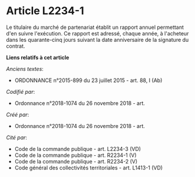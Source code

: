 # Article L2234-1

Le titulaire du marché de partenariat établit un rapport annuel permettant d'en suivre l'exécution. Ce rapport est adressé,
chaque année, à l'acheteur dans les quarante-cinq jours suivant la date anniversaire de la signature du contrat.

**Liens relatifs à cet article**

_Anciens textes_:

  - ORDONNANCE n°2015-899 du 23 juillet 2015 - art. 88, I (Ab)

_Codifié par_:

  - Ordonnance n°2018-1074 du 26 novembre 2018 - art.

_Créé par_:

  - Ordonnance n°2018-1074 du 26 novembre 2018 - art.

_Cité par_:

  - Code de la commande publique - art. L2234-3 (VD)
  - Code de la commande publique - art. R2234-1 (V)
  - Code de la commande publique - art. R2234-2 (V)
  - Code général des collectivités territoriales - art. L1413-1 (VD)
